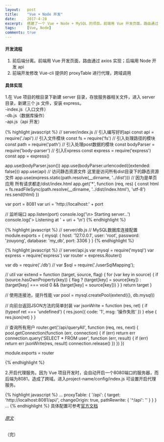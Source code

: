 ```yaml
---
layout:   post
title:    "Vue + Node 开发"
date:     2017-4-28
excerpt:  搭建了一个 Vue + Node + MySQL 的项目。前端用 Vue 开发页面，路由通过 axios 实现；后端用 Node 开发 api
tags:     [Vue, Node]
comments: true
---
```


#### 开发流程
1. 前后端分离。前端用 Vue 开发页面，路由通过 axios 实现；后端用 Node 开发 api
2. 前端开发修改 Vue-cli 提供的 proxyTable 进行代理，跨域调用

#### 具体实现
1.在 Vue 项目的根目录下新建 server 目录，存放服务器相关文件，进入 server 目录，新建三个 js 文件，安装 express。    
-index.js（入口文件）   
-db.js（数据库操作）    
-api.js（api 开发）   

{% highlight javascript %}
// server/index.js
// 引入编写好的api
const api = require('./api')
// 引入文件模块
const fs = require('fs')
// 引入处理路径的模块
const path = require('path')
// 引入处理post数据的模块
const bodyParser = require('body-parser')
// 引入Express
const express = require('express')
const app = express()

app.use(bodyParser.json())
app.use(bodyParser.urlencoded({extended: false}))
app.use(api)
// 访问静态资源文件 这里是访问所有dist目录下的静态资源文件
app.use(express.static(path.resolve(__dirname, '../dist')))
// 因为是单页应用 所有请求都走/dist/index.html
app.get('*', function (req, res) {
  const html = fs.readFileSync(path.resolve(__dirname, '../dist/index.html'), 'utf-8')
  res.send(html)
})

var port = 8081
var uri = 'http://localhost:' + port

// 监听端口
app.listen(port)
console.log('\n> Starting server...')
console.log('> Listening at ' + uri + '\n')
{% endhighlight %}

{% highlight javascript %}
// server/db.js
// MySQL数据库连接配置
module.exports = {
  mysql: {
    host: '127.0.0.1',
    user: 'root',
    password: 'zouyong',
    database: 'my_db',
    port: 3306
  }
}
{% endhighlight %}

{% highlight javascript %}
// server/api.js
var mysql = require('mysql')
var express = require('express')
var router = express.Router()

var db = require('./db')
// var $sql = require('./userSqlMapping');

// util
var extend = function (target, source, flag) {
  for (var key in source) {
    if (source.hasOwnProperty(key)) {
      flag ? (target[key] = source[key]) : (target[key] === void 0 && (target[key] = source[key]))
    }
  }
  return target
}

// 使用连接池，提升性能
var pool = mysql.createPool(extend({}, db.mysql))

// 向前台返回JSON方法的简单封装
var jsonWrite = function (res, ret) {
  if (typeof ret === 'undefined') {
    res.json({
      code: '1',
      msg: '操作失败'
    })
  } else {
    res.json(ret)
  }
}

// 查询所有用户
router.get('/api/queryAll', function (req, res, next) {
  pool.getConnection(function (err, connection) {
    if (err) return err
    connection.query('SELECT * FROM user', function (err, result) {
      if (err) return err
      jsonWrite(res, result)
      connection.release()
    })
  })
})

module.exports = router

{% endhighlight %}

2.开启代理服务。因为 Vue 项目开发时，会自动开启一个8080端口的服务器，而后端为8081，造成了跨域。进入project-name/config/index.js 可设置开启代理服务。

{% highlight javascript %}
...
 proxyTable: {
        '/api': {
        target: 'http://localhost:8081/api/',
        changeOrigin: true,
        pathRewrite: {
          '^/api': ''
        }
      }
    }
...
{% endhighlight %}
具体配置可参考[官方文档](https://vuejs-templates.github.io/webpack/proxy.html)

###### [原文](http://blog.csdn.net/qq_26598303/article/details/53468399)

（完）